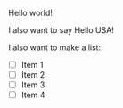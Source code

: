 Hello world!

I also want to say Hello USA!

I also want to make a list:
* [ ] Item 1
* [ ] Item 2
* [ ] Item 3
* [ ] Item 4